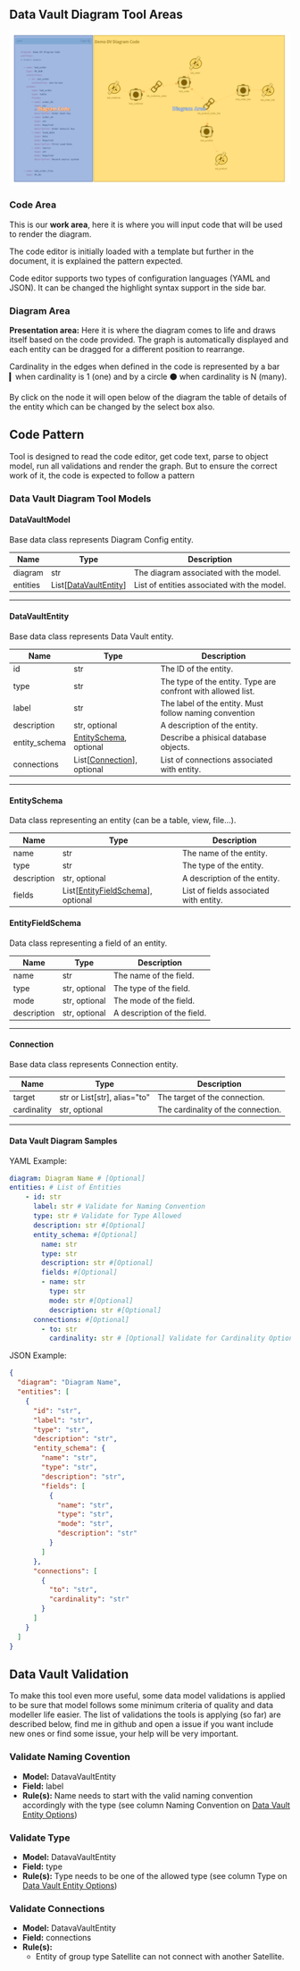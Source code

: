 ## Data Vault Diagram Tool Areas
![Data Vault Diagram Tool](docs/images/tool_areas.png)

### Code Area

This is our **work area**, here it is where you will input code that will be used to render the diagram.

The code editor is initially loaded with a template but further in the document, it is explained the pattern expected.

Code editor supports two types of configuration languages (YAML and JSON). It can be changed the highlight syntax support in the side bar.

### Diagram Area
**Presentation area:** Here it is where the diagram comes to life and draws itself based on the code provided. The graph is automatically displayed and each entity can be dragged for a different position to rearrange.

Cardinality in the edges when defined in the code is represented by a bar ▎when cardinality is 1 (one) and by a circle ⚫ when cardinality is N (many).

By click on the node it will open below of the diagram the table of details of the entity which can be changed by the select box also.

## Code Pattern
Tool is designed to read the code editor, get code text, parse to object model, run all validations and render the graph. But to ensure the correct work of it, the code is expected to follow a pattern

### Data Vault Diagram Tool Models

#### **DataVaultModel**
Base data class represents Diagram Config entity.

| Name      | Type               | Description                               |
|-----------|--------------------|-------------------------------------------|
| diagram   | str                   | The diagram associated with the model. |
| entities  | List[[DataVaultEntity](#datavaultentity)] | List of entities associated with the model. |
---

#### **DataVaultEntity**
Base data class represents Data Vault entity.

| Name           | Type                           | Description                                 |
|----------------|--------------------------------|---------------------------------------------|
| id             | str                            | The ID of the entity.                       |
| type           | str                            | The type of the entity. Type are confront with allowed list. |
| label          | str                            | The label of the entity. Must follow naming convention|
| description    | str, optional                  | A description of the entity.                |
| entity_schema  | [EntitySchema](#entityschema), optional         | Describe a phisical database objects.      |
| connections    | List[[Connection](#connection)], optional     | List of connections associated with entity. |
---
#### **EntitySchema**

Data class representing an entity (can be a table, view, file...).

| Name        | Type                           | Description                            |
|-------------|--------------------------------|----------------------------------------|
| name        | str                            | The name of the entity.                |
| type        | str                            | The type of the entity.                |
| description | str, optional                  | A description of the entity.           |
| fields      | List[[EntityFieldSchema](#entityfieldschema)], optional | List of fields associated with entity. |

#### **EntityFieldSchema**

Data class representing a field of an entity.

| Name         | Type               | Description                                |
|--------------|--------------------|--------------------------------------------|
| name         | str                | The name of the field.                      |
| type         | str, optional      | The type of the field.                      |
| mode         | str, optional      | The mode of the field.                      |
| description  | str, optional      | A description of the field.                |
---

#### **Connection**

Base data class represents Connection entity.

| Name        | Type                     | Description                            |
|-------------|--------------------------|----------------------------------------|
| target      | str or List[str], alias="to" | The target of the connection.      |
| cardinality | str, optional            | The cardinality of the connection.     |

---
#### Data Vault Diagram Samples


YAML Example:
```yaml
diagram: Diagram Name # [Optional]
entities: # List of Entities
    - id: str
      label: str # Validate for Naming Convention
      type: str # Validate for Type Allowed
      description: str #[Optional]
      entity_schema: #[Optional]
        name: str
        type: str
        description: str #[Optional]
        fields: #[Optional]
        - name: str
          type: str
          mode: str #[Optional]
          description: str #[Optional]
      connections: #[Optional]
        - to: str
          cardinality: str # [Optional] Validate for Cardinality Option
```


JSON Example:
```json
{
  "diagram": "Diagram Name",
  "entities": [
    {
      "id": "str",
      "label": "str",
      "type": "str",
      "description": "str",
      "entity_schema": {
        "name": "str",
        "type": "str",
        "description": "str",
        "fields": [
          {
            "name": "str",
            "type": "str",
            "mode": "str",
            "description": "str"
          }
        ]
      },
      "connections": [
        {
          "to": "str",
          "cardinality": "str"
        }
      ]
    }
  ]
}
```

## Data Vault Validation
To make this tool even more useful, some data model validations is applied to be sure that model follows some minimum criteria of quality and data modeller life easier. The list of validations the tools is applying (so far) are described below, find me in github and open a issue if you want include new ones or find some issue, your help will be very important.

### Validate Naming Covention
* **Model:** DatavaVaultEntity
* **Field:** label
* **Rule(s):** Name needs to start with the valid naming convention accordingly with the type (see column Naming Convention on [Data Vault Entity Options](#data-vault-entity-options))

### Validate Type
* **Model:** DatavaVaultEntity
* **Field:** type
* **Rule(s):** Type needs to be one of the allowed type (see column Type on [Data Vault Entity Options](#data-vault-entity-options))

### Validate Connections
* **Model:** DatavaVaultEntity
* **Field:** connections
* **Rule(s):**
    * Entity of group type Satellite can not connect with another Satellite.